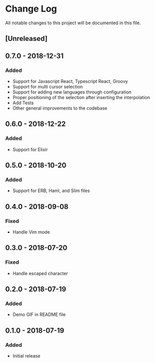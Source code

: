 # Change Log
All notable changes to this project will be documented in this file.

## [Unreleased]

## 0.7.0 - 2018-12-31
### Added
- Support for Javascript React, Typescript React, Groovy
- Support for multi cursor selection
- Support for adding new languages through configuration
- Proper positioning of the selection after inserting the interpolation
- Add Tests
- Other general improvements to the codebase

## 0.6.0 - 2018-12-22
### Added
- Support for Elixir

## 0.5.0 - 2018-10-20
### Added
- Support for ERB, Haml, and Slim files

## 0.4.0 - 2018-09-08
### Fixed
- Handle Vim mode

## 0.3.0 - 2018-07-20
### Fixed
- Handle escaped character

## 0.2.0 - 2018-07-19
### Added
- Demo GIF in README file

## 0.1.0 - 2018-07-19
### Added
- Initial release
